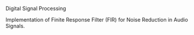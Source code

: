 Digital Signal Processing 

Implementation of Finite Response Filter (FIR) for Noise Reduction in Audio Signals. 